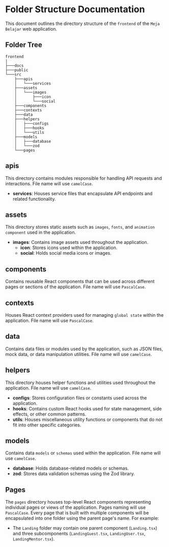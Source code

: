 # Folder Structure Documentation

This document outlines the directory structure of the `frontend` of the `Meja Belajar` web application.

## Folder Tree

```
frontend
|
├───docs
├───public
└───src
    ├───apis
    │   └───services
    ├───assets
    │   └───images
    │       ├───icon
    │       └───social
    ├───components
    ├───contexts
    ├───data
    ├───helpers
    │   ├───configs
    │   ├───hooks
    │   └───utils
    ├───models
    │   ├───database
    │   └───zod
    └───pages
```

## apis

This directory contains modules responsible for handling API requests and interactions. File name will use `camelCase`.

- **services**: Houses service files that encapsulate API endpoints and related functionality.

## assets

This directory stores static assets such as `images`, `fonts`, and `animation component` used in the application.

- **images**: Contains image assets used throughout the application.
  - **icon**: Stores icons used within the application.
  - **social**: Holds social media icons or images.

## components

Contains reusable React components that can be used across different pages or sections of the application. File name will use `PascalCase`.

## contexts

Houses React context providers used for managing `global state` within the application. File name will use `PascalCase`.

## data

Contains data files or modules used by the application, such as JSON files, mock data, or data manipulation utilities. File name will use `camelCase`.

## helpers

This directory houses helper functions and utilities used throughout the application. File name will use `camelCase`.

- **configs**: Stores configuration files or constants used across the application.
- **hooks**: Contains custom React hooks used for state management, side effects, or other common patterns.
- **utils**: Houses miscellaneous utility functions or components that do not fit into other specific categories.

## models

Contains data `models` or `schemas` used within the application. File name will use `camelCase`.

- **database**: Holds database-related models or schemas.
- **zod**: Stores data validation schemas using the Zod library.

## Pages

The `pages` directory houses top-level React components representing individual pages or views of the application. Pages naming will use `PascalCase`. Every page that is built with multiple components will be encapsulated into one folder using the parent page's name. For example:

- The `Landing` folder may contain one parent component (`Landing.tsx`) and three subcomponents (`LandingGuest.tsx`, `LandingUser.tsx`, `LandingMentor.tsx`).
